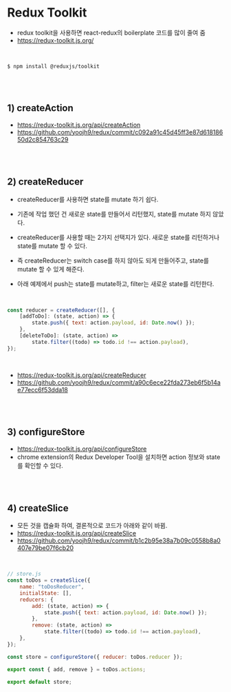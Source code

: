 # Redux Toolkit

-   redux toolkit을 사용하면 react-redux의 boilerplate 코드를 많이 줄여 줌
-   https://redux-toolkit.js.org/

<br>

```
$ npm install @reduxjs/toolkit
```

<br><br>

## 1) createAction

-   https://redux-toolkit.js.org/api/createAction
-   https://github.com/yoojh9/redux/commit/c092a91c45d45ff3e87d61818650d2c854763c29

<br><br>

## 2) createReducer

-   createReducer를 사용하면 state를 mutate 하기 쉽다.
-   기존에 작업 했던 건 새로운 state를 만들어서 리턴했지, state를 mutate 하지 않았다.
-   createReducer를 사용할 때는 2가지 선택지가 있다. 새로운 state를 리턴하거나 state를 mutate 할 수 있다.
-   즉 createReducer는 switch case를 하지 않아도 되게 만들어주고, state를 mutate 할 수 있게 해준다.

-   아래 예제에서 push는 state를 mutate하고, filter는 새로운 state를 리턴한다.

<br>

```javascript
const reducer = createReducer([], {
    [addToDo]: (state, action) => {
        state.push({ text: action.payload, id: Date.now() });
    },
    [deleteToDo]: (state, action) =>
        state.filter((todo) => todo.id !== action.payload),
});
```

<br>

-   https://redux-toolkit.js.org/api/createReducer
-   https://github.com/yoojh9/redux/commit/a90c6ece22fda273eb6f5b14ae77ecc6f53dda18

<br><br>

## 3) configureStore

-   https://redux-toolkit.js.org/api/configureStore
-   chrome extension의 Redux Developer Tool을 설치하면 action 정보와 state를 확인할 수 있다.

<br><br>

## 4) createSlice

-   모든 것을 캡슐화 하여, 결론적으로 코드가 아래와 같이 바뀜.
-   https://redux-toolkit.js.org/api/createSlice
-   https://github.com/yoojh9/redux/commit/b1c2b95e38a7b09c0558b8a0407e79be07f6cb20

<br>

```javascript
// store.js
const toDos = createSlice({
    name: "toDosReducer",
    initialState: [],
    reducers: {
        add: (state, action) => {
            state.push({ text: action.payload, id: Date.now() });
        },
        remove: (state, action) =>
            state.filter((todo) => todo.id !== action.payload),
    },
});

const store = configureStore({ reducer: toDos.reducer });

export const { add, remove } = toDos.actions;

export default store;
```

